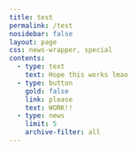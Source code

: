 ```yaml
---
title: test
permalink: /test
nosidebar: false
layout: page
css: news-wrapper, special
contents:
  - type: text
    text: Hope this works lmao
  - type: button
    gold: false
    link: please
    text: WORK!!
  - type: news
    limit: 5
    archive-filter: all
---
```

